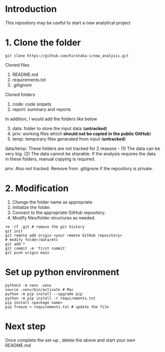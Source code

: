# Introduction
This repository may be useful to start a new analytical project

# 1. Clone the folder

```
git clone https://github.com/hirotaka-i/new_analysis.git
```

Cloned files
1. README.md
4. requirements.txt
5. .gitignore

Cloned folders
1. code: code snipets
2. report: summary and reports

In addition, I would add the folders like below

3. data: folder to store the input data (**untracked**)
4. priv: working files which **should not be copied in the public GitHub**)
5. temp: temporary files generated from input (**untracked**)

data/temp: These folders are not tracked for 2 reasons - (1) The data can be very big. (2) The data cannot be sharable. If the analysis requires the data in these folders, manual copying is required.

priv: Also not tracked. Remove from .gitignore if the repository is private. 


# 2. Modification
1. Change the folder name as appropriate.
2. Initialize the folder.
3. Connect to the appropriate GitHub repository.
4. Modify files/folder structures as needed.

```
rm -rf .git # remove the git history
git init
git remote add origin <your remote GitHub repository>
# modify folder/data/etc
git add *
git commit -m 'first commit'
git push origin main
```

# Set up python environment
```
python3 -m venv .venv
source .venv/bin/activate # Mac
python -m pip install --upgrade pip
python -m pip install -r requirements.txt
pip install <package name>
pip freeze > requirements.txt # update the file
```

# Next step
Once complete the set-up , delete the above and start your own README.md
